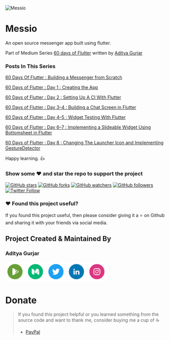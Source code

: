 
![Messio](https://raw.githubusercontent.com/adityadroid/Messio/master/assets/launcher/ic_launcher.png)
# Messio
An open source messenger app built using flutter.

Part of Medium Series [60 days of Flutter](https://medium.com/@adityadroid/60-days-of-flutter-building-a-messenger-from-scratch-ab2c89e1fd0f) written by [Aditya Gurjar](https://medium.com/@adityadroid)

### Posts In This Series

[60 Days Of Flutter : Building a Messenger from Scratch](https://medium.com/@adityadroid/60-days-of-flutter-building-a-messenger-from-scratch-ab2c89e1fd0f)

[60 Days of Flutter : Day 1 : Creating the App](https://medium.com/@adityadroid/60-days-of-flutter-creating-the-app-ea0407b472ae)

[60 Days of Flutter : Day 2 : Setting Up A CI With Flutter](https://medium.com/@adityadroid/60-days-of-flutter-day-2-setting-up-a-ci-with-flutter-8f77bebd1b86)

[60 Days of Flutter : Day 3–4 : Building a Chat Screen in Flutter](https://medium.com/@adityadroid/60-days-of-flutter-day-3-4-building-a-chat-screen-in-flutter-e2ed36388dc7?sk=da6cf57f149fa2d61d481cb2f93edde4)

[60 Days of Flutter : Day 4–5 : Widget Testing With Flutter](https://medium.com/@adityadroid/60-days-of-flutter-day-4-5-widget-testing-with-flutter-a30236dd04fc?sk=50feba54f4cf238b2422f72ce3da01f0)

[60 Days of Flutter : Day 6–7 : Implementing a Slideable Widget Using Bottomsheet in Flutter](https://medium.com/@adityadroid/60-days-of-flutter-day-6-7-implementing-a-slideable-widget-using-bottomsheet-in-flutter-c320dc106f2b?sk=18ddb63ed2fb69dfc90d6aa8f4ac574f)

[60 Days of Flutter : Day 8 : Changing The Launcher Icon and Implementing GestureDetector](https://medium.com/@adityadroid/60-days-of-flutter-day-8-changing-the-launcher-icon-and-implementing-gesturedetector-421a00ad854a)



Happy learning. :+1:

### Show some :heart: and star the repo to support the project

[![GitHub stars](https://img.shields.io/github/stars/adityadroid/messio.svg?style=social&label=Star)](https://github.com/adityadroid/messio) [![GitHub forks](https://img.shields.io/github/forks/adityadroid/messio.svg?style=social&label=Fork)](https://github.com/adityadroid/messio/fork) [![GitHub watchers](https://img.shields.io/github/watchers/adityadroid/messio.svg?style=social&label=Watch)](https://github.com/adityadroid/messio) [![GitHub followers](https://img.shields.io/github/followers/adityadroid.svg?style=social&label=Follow)](https://github.com/adityadroid/messio)
[![Twitter Follow](https://img.shields.io/twitter/follow/adityadroid.svg?style=social)](https://twitter.com/adityadroid)



### :heart: Found this project useful?

If you found this project useful, then please consider giving it a :star: on Github and sharing it with your friends via social media.

## Project Created & Maintained By

### Aditya Gurjar


<a href="https://play.google.com/store/apps/developer?id=Aditya+Gurjar"><img src="https://github.com/aritraroy/social-icons/blob/master/play-store-icon.png?raw=true" width="60"></a> <a href="https://medium.com/@adityadroid"><img src="https://github.com/aritraroy/social-icons/blob/master/medium-icon.png?raw=true" width="60"></a>
<a href="https://twitter.com/adityadroid"><img src="https://github.com/aritraroy/social-icons/blob/master/twitter-icon.png?raw=true" width="60"></a>
<a href="https://linkedin.com/in/adityagurjar"><img src="https://github.com/aritraroy/social-icons/blob/master/linkedin-icon.png?raw=true" width="60"></a>
<a href="https://instagram.com/adityagurjar__"><img src="https://github.com/aritraroy/social-icons/blob/master/instagram-icon.png?raw=true" width="60"></a>

# Donate

> If you found this project helpful or you learned something from the source code and want to thank me, consider buying me a cup of :coffee:
>
> - [PayPal](https://www.paypal.me/adityadroid/)
